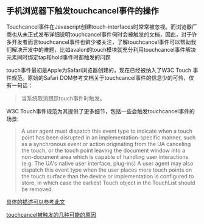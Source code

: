 ## 手机浏览器下触发touchcancel事件的操作

Touchcancel事件在Javascript创建touch-interfaces时常常被忽视。而浏览器厂商也从未正式发布详细说明touchcancel事件何时会被触发的文档，因此，对于许多开发者而言touchcancel事件也鲜少被关注，了解touchcancel事件可以帮助我们解决开发中的难题，比如avalon的touch模块就充分利用touchcancel事件解决元素同时绑定tap和hold事件时都触发的问题

touch事件最初是Apple为Safari浏览器创建的，现在已经被纳入了W3C Touch 事件规范。原始的Safari DOM参考文档关于touchcancel事件的信息少的可怜，仅有一句话：

> 当系统取消跟踪touch事件时触发。

W3C Touch事件规范为其提供了更多细节，包括一些会触发touchcancel事件的场景:

> A user agent must dispatch this event type to indicate when a touch point has been disrupted in an implementation-specific manner, such as a synchronous event or action originating from the UA canceling the touch, or the touch point leaving the document window into a non-document area which is capable of handling user interactions. (e.g. The UA's native user interface, plug-ins) A user agent may also dispatch this event type when the user places more touch points on the touch surface than the device or implementation is configured to store, in which case the earliest Touch object in the TouchList should be removed.

[具体的描述可以参考此文](http://alxgbsn.co.uk/2011/12/23/different-ways-to-trigger-touchcancel-in-mobile-browsers/)

[touchcancel被触发的几种可能的原因](https://developer.mozilla.org/zh-CN/docs/Web/API/TouchEvent#touchcancel)






